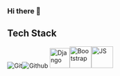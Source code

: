 ### Hi there 👋
<!--
**Danger-64/Danger-64** is a ✨ _special_ ✨ repository because its `README.md` (this file) appears on your GitHub profile.

Here are some ideas to get you started:

- 🔭 I’m currently working on ...
- 🌱 I’m currently learning ...
- 👯 I’m looking to collaborate on ...
- 🤔 I’m looking for help with ...
- 💬 Ask me about ...
- 📫 How to reach me: ...
- 😄 Pronouns: ...
- ⚡ Fun fact: ...
-->
## Tech Stack
<img src="https://img.icons8.com/color/48/000000/git.png" title="Git" ><img src="https://img.icons8.com/color/48/000000/github.png" title="Github" >
<img src="https://img.icons8.com/windows/2x/26e07f/django.png" title="Django" height=46 width=46 ><img src="https://img.icons8.com/color/50/000000/bootstrap.png" title="Bootstrap" height=50 width=50><img src="https://img.icons8.com/color/512/javascript.png" title="JS" height=50 width=50>
